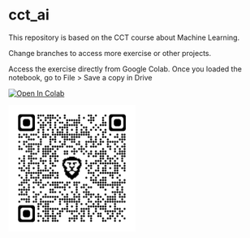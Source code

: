 # cct_ai

This repository is based on the CCT course about Machine Learning.

Change branches to access more exercise or other projects.

Access the exercise directly from Google Colab. Once you loaded the notebook, go to File > Save a copy in Drive

[![Open In Colab](https://colab.research.google.com/assets/colab-badge.svg)](https://colab.research.google.com/github/raulFuzita/cct_ai/blob/2022_5_20/raul_fuzita_2018337_ML_CA2.ipynb)

<img src="qr_code_colab-2022_5_20.png" alt="QR Code for google colab - exercise date 08/04/2022" width="250"/>
